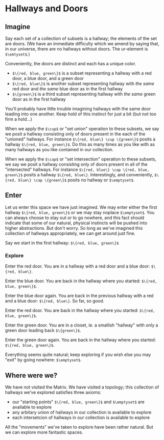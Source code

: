 # Hallways and Doors

## Imagine

Say each set of a collection of subsets is a hallway; the elements of the set are doors. (We have an immediate difficulty which we amend by saying that, in our universe, there are no hallways without doors. The ur-element is `$\emtyset$`.)

Conveniently, the doors are distinct and each has a unique color.

- `$\{red, blue, green\}$` is a subset representing a hallway with a red door, a blue door, and a green door
- `$\{red, blue\}$` is another subset representing hallway with *the same* red door and *the same* blue door as in the first hallway
- `$\{green\}$` is a third subset representing hallway with *the same* green door as in the first hallway

You'll probably have little trouble imagining hallways with the same door leading into one another. Keep hold of this instinct for just a bit (but not too firm a hold...)

When we apply the `$\cup$` or "set union" operation to these subsets, we say we posit a hallway consisting only of doors present in the each of the "unioned" hallways. For instance `$\{red, blue\} \cup \{green\}$` posits a hallway `$\{red, blue, green\}$`. Do this as many times as you like with as many hallways as you like contained in our collection.

When we apply the `$\cap$` or "set intersection" operation to these subsets, we say we posit a hallway consisting only of doors present in all of the "intersected" hallways. For instance `$\{red, blue\} \cap \{red, blue, green\}$` posits a hallway `$\{red, blue\}`. Interestingly, and conveniently, `$\{red, blue\} \cap \{green\}$` posits no hallway or `$\emptyset$`.

## Enter

Let us enter this space we have just imagined. We may enter either the first hallway `$\{red, blue, green\}$` or we may stay noplace `$\emptyset$`. You can always choose to stay out or to go nowhere, and this fact should indicate that some of our natural, physical instincts will be pushed into higher abstractions. But don't worry. So long as we've imagined this collection of hallways appropriately, we can get around just fine.

Say we start in the first hallway: `$\{red, blue, green\}$`

### Explore

Enter the red door. You are in a hallway with a red door and a blue door: `$\{red, blue\}`.

Enter the blue door. You are back in the hallway where you started: `$\{red, blue, green\}$`.

Enter the blue door again. You are back in the previous hallway with a red and a blue door: `$\{red, blue\}`. So far, so good.

Enter the red door. You are back in the hallway where you started: `$\{red, blue, green\}$`.

Enter the green door. You are in a closet, ie. a smallish "hallway" with only a green door leading back `$\{green\}$`.

Enter the green door again. You are back in the hallway where you started: `$\{red, blue, green\}$`.

Everything seems quite natural; keep exploring if you wish else you may "exit" by going nowhere: `$\emptyset$`.

## Where were we?

We have not visited the Matrix. We have visited a topology; this collection of hallways we've explored satisfies three axioms:

- our "starting points" `$\{red, blue, green\}$` and `$\emptyset$` are available to explore
- any arbitary union of hallways in our collection is available to explore
- each intersetcion of hallways in our collection is available to explore

All the "movements" we've taken to explore have been rather natural. But we can explore more fantastic spaces.